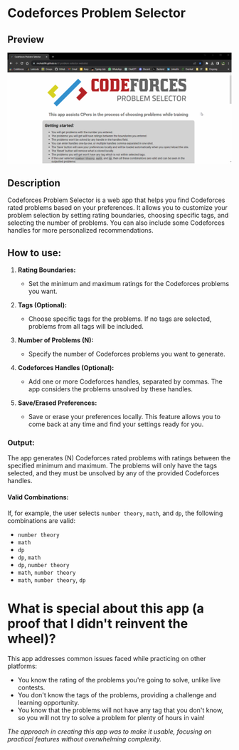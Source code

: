 # Codeforces Problem Selector
## Preview

![](https://github.com/Mohab96/cf-problem-selector-website/blob/master/media/preview.gif)

## Description

Codeforces Problem Selector is a web app that helps you find Codeforces rated problems based on your preferences. It allows you to customize your problem selection by setting rating boundaries, choosing specific tags, and selecting the number of problems. You can also include some Codeforces handles for more personalized recommendations.

## How to use:

1. **Rating Boundaries:**
   - Set the minimum and maximum ratings for the Codeforces problems you want.

2. **Tags (Optional):**
   - Choose specific tags for the problems. If no tags are selected, problems from all tags will be included.

3. **Number of Problems (N):**
   - Specify the number of Codeforces problems you want to generate.

4. **Codeforces Handles (Optional):**
   - Add one or more Codeforces handles, separated by commas. The app considers the problems unsolved by these handles.

5. **Save/Erased Preferences:**
   - Save or erase your preferences locally. This feature allows you to come back at any time and find your settings ready for you.

### Output:

The app generates (N) Codeforces rated problems with ratings between the specified minimum and maximum. The problems will only have the tags selected, and they must be unsolved by any of the provided Codeforces handles.

#### Valid Combinations:
If, for example, the user selects `number theory`, `math`, and `dp`, the following combinations are valid:
- `number theory`
- `math`
- `dp`
- `dp`, `math`
- `dp`, `number theory`
- `math`, `number theory`
- `math`, `number theory`, `dp`

# What is special about this app (a proof that I didn't reinvent the wheel)?

This app addresses common issues faced while practicing on other platforms:
- You know the rating of the problems you're going to solve, unlike live contests.
- You don't know the tags of the problems, providing a challenge and learning opportunity.
- You know that the problems will not have any tag that you don't know, so you will not try to solve a problem for plenty of hours in vain! 

*The approach in creating this app was to make it usable, focusing on practical features without overwhelming complexity.*
